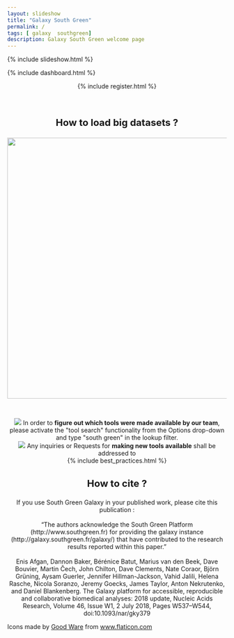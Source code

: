 ```yaml
---
layout: slideshow
title: "Galaxy South Green"
permalink: /
tags: [ galaxy  southgreen]
description: Galaxy South Green welcome page
---
```


{% include slideshow.html %}

{% include dashboard.html %}

<div style='text-align:center;'>
    <div class='container' id='blackColorBlock'>
        {% include register.html %}
    </div>
    <p><br/></p>
    <div class='container' id='blackColorBlock'>
        <h3 style='font-size:22px;'>How to load big datasets ? </h3>
        <a target="_blank" href="http://galaxy.southgreen.fr/galaxy/u/dereeper/p/howtoload"><img src="{{ site.url }}/images/procedure_load_FTP.png" width="600"></a>
    </div>
    <p><br/></p>
    <div class="container">
        <div id='orangeColorBlock'>
            <img src="{{ site.url }}/images/bulb.png">&nbsp;In order to <b>figure out which tools were made available by our team</b>, please activate the "tool search" functionality from the Options drop-down and type "south green" in the lookup filter.
        </div>
        <div id='greenColorBlock'>
            <img src="{{ site.url }}/images/mail.gif">&nbsp;Any inquiries or Requests for <b>making new tools available</b> shall be addressed to
            <script language='javascript'>
                DOT = '.';
                AT = '@';
                DASH = '-';
                emailE = ('galaxy' + DASH + 'dev' + DASH + 'southgreen' + AT + 'cirad' + DOT + 'fr')
                document.write('<A HREF="mailto:' + emailE + '">' + emailE + '</a>');
            </script>
        </div>
    </div>
    <div class='container' id='blackColorBlock'>
        {% include best_practices.html %}
        <br/>
        <h3 style='font-size:22px;'>How to cite ? </h3>
        <p style='text-align=justify'>If you use South Green Galaxy in your published work, please cite this publication :<br/><br/>
“The authors acknowledge the South Green Platform (http://www.southgreen.fr) for providing the galaxy instance (http://galaxy.southgreen.fr/galaxy/) that have contributed to the research results reported within this paper.”
<br/><br/>
Enis Afgan, Dannon Baker, Bérénice Batut, Marius van den Beek, Dave Bouvier, Martin Čech, John Chilton, Dave Clements, Nate Coraor, Björn Grüning, Aysam Guerler, Jennifer Hillman-Jackson, Vahid Jalili, Helena Rasche, Nicola Soranzo, Jeremy Goecks, James Taylor, Anton Nekrutenko, and Daniel Blankenberg. The Galaxy platform for accessible, reproducible and collaborative biomedical analyses: 2018 update, Nucleic Acids Research, Volume 46, Issue W1, 2 July 2018, Pages W537–W544, doi:10.1093/nar/gky379
</p>
    </div>
</div>
<div>Icons made by <a href="https://www.flaticon.com/authors/good-ware" title="Good Ware">Good Ware</a> from <a href="https://www.flaticon.com/"     title="Flaticon">www.flaticon.com</a></div>

